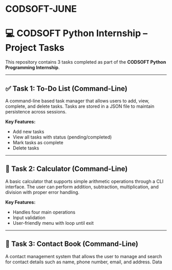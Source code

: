 # CODSOFT-JUNE
# 💻 CODSOFT Python Internship – Project Tasks

This repository contains 3 tasks completed as part of the **CODSOFT Python Programming Internship**.

---

## ✅ Task 1: To-Do List (Command-Line)

A command-line based task manager that allows users to add, view, complete, and delete tasks. Tasks are stored in a JSON file to maintain persistence across sessions.

**Key Features:**
- Add new tasks
- View all tasks with status (pending/completed)
- Mark tasks as complete
- Delete tasks

---

## 🧮 Task 2: Calculator (Command-Line)

A basic calculator that supports simple arithmetic operations through a CLI interface. The user can perform addition, subtraction, multiplication, and division with proper error handling.

**Key Features:**
- Handles four main operations
- Input validation
- User-friendly menu with loop until exit

---

## 📒 Task 3: Contact Book (Command-Line)

A contact management system that allows the user to manage and search for contact details such as name, phone number, email, and address. Data

